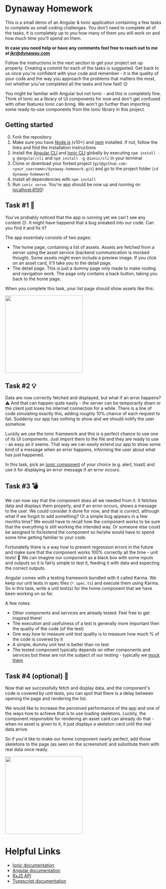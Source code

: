 # Dynaway Homework
This is a small demo of an Angular & Ionic application containing a few tasks to complete as small coding challenges. You don't need to complete all of the tasks, it is completely up to you how many of them you will work on and how much time you'll spend on them.

**In case you need help or have any comments feel free to reach out to me at jkr@dynaway.com**

Follow the instructions in the next section to get your project set up properly. Creating a commit for each of the tasks is suggested. Get back to us once you're confident with your code and remember - it is the quality of your code and the way you approach the problems that matters the most, not whether you've completed all the tasks and how fast! 😉

You might be familiar with Angular but not Ionic - and this is completely fine. Think of Ionic as a library of UI components for now and don't get confused with other features Ionic can bring. We won't go further than importing some ready-to-use components from the Ionic library in this project.

## Getting started
0. Fork the repository
1. Make sure you have [Node.js](https://nodejs.org/en/) (v10+) and [npm](https://www.npmjs.com/) installed. If not, follow the links and find the installation instructions
2. Install the [Angular CLI](https://cli.angular.io/) and [Ionic CLI](https://ionicframework.com/docs/cli) globally by executing
   `npm install -g @angular/cli` and `npm install -g @ionic/cli` in your terminal
3. Clone or download your forked project (`git@github.com:<your_username>/dynaway-homework.git`) and go to the project folder (`cd dynaway-homework`)
4. Install all dependencies with `npm install`
5. Run `ionic serve`. You're app should be now up and running on [localhost:8100](http://localhost:8100)!

## Task #1 🐞
You've probably noticed that the app is running yet we can't see any content 😕. It might have happend that a bug sneaked into our code. Can you find it and fix it? 

The app essentialy consists of two pages:
* The home page, containing a list of assets. Assets are fetched from a server using the asset service (backend communication is mocked though). Some assets might even include a preview image. If you click on an asset card, it'll take you to the detail page.
* The detail page. This is just a dummy page only made to make routing and navigation work. The page only contains a back button, taking you back to the home page.

When you complete this task, your list page should show assets like this:

<img src="https://github.com/josef-kriz/dynaway-homework/blob/master/readme-assets/screen01.png" width="250">

## Task #2 💡
Data are now correctly fetched and displayed, but what if an error happens? ⚠️ And that can happen quite easily - the server can be temporarily down or the client just loses his internet connection for a while. There is a line of code simulating exactly this, adding roughly 10% chance of each request to fail.  Suddenly our app has nothing to show and we should notify the user somehow.

Luckily we use the Ionic framework and this is a perfect chance to use one of its UI components. Just import them to the file and they are ready to use - as easy as it seems. That way we can easily extend our app to show some kind of a message when an error happens, informing the user about what has just happened.

In this task, pick an [Ionic component](https://ionicframework.com/docs/components) of your choice (e.g. alert, toast) and use it for displaying an error message if an error occurs.

## Task #3 💣
We can now say that the component does all we needed from it. It fetches data and displays them properly, and if an error occurs, shows a message to the user. We could consider it done for now, and that is correct, although what if we forgot to add something? Or a simple bug appears in a few months time? We would have to recall how the component works to be sure that the everything is still working the intended way. Or someone else could be assigned to fix/extend the component so he/she would have to spend some time getting familiar to your code.

Fortunatelly there is a way how to prevent regression errors in the future and make sure that the component works 100% correctly all the time - unit tests! 🎉 We can imagine our component as a black box with some inputs and outputs so it is fairly simple to test it, feeding it with data and expecting the correct outputs.

Angular comes with a testing framework bundled with it called Karma. We keep our unit tests in spec files (`*.spec.ts`) and execute them using Karma. So in this task, write a unit test(s) for the home component that we have been working on so far.

A few notes:
* Other components and services are already tested. Feel free to get inspired there!
* The execution and usefulness of a test is generally more important then the quality of the code (of the test)
* One way how to measure unit test quality is to measure how much % of the code is covered by it
* A simple, dummy unit test is better than no test
* The tested component typically depends on other components and services but these are not the subject of our testing - typically we [mock them](https://jasmine.github.io/api/edge/Spy.html)


## Task #4 (optional) 🚀

Now that we successfully fetch and display data, and the component's code is covered by unit tests, you can spot that there is a delay between opening the page and rendering the list.

We would like to increase the perceived performance of the app and one of the ways how to achieve that is to use loading skeletons. Luckily, the component responsible for rendering an asset card can already do that - when no asset is given to it, it just displays a skeleton card until the real data arrive.

So if you'd like to make our home component nearly perfect, add those skeletons to the page (as seen on the screenshot) and substitute them with real data once ready.

<img src="https://github.com/josef-kriz/dynaway-homework/blob/master/readme-assets/screen02.png" width="250">

# Helpful Links

- [Ionic documentation](https://ionicframework.com/docs)
- [Angular documentation](https://angular.io/docs)
- [RxJS API](https://rxjs-dev.firebaseapp.com/api)
- [Typescript documentation](https://www.typescriptlang.org/docs/home.html)
